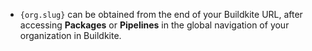 - `{org.slug}` can be obtained from the end of your Buildkite URL, after accessing **Packages** or **Pipelines** in the global navigation of your organization in Buildkite.
